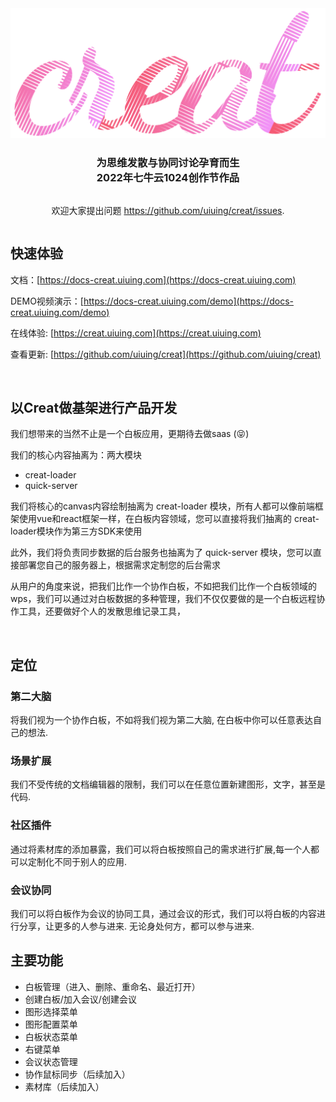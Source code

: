 <div align="center" style="display:flex;flex-direction:column;">
  <a href="https://creat.uiuing.com">
    <img width="540" src="./front/creat-render/src/routes/Home/components/FixedBanner/banner.png" alt="Excalidraw logo: Sketch handrawn like diagrams." />
  </a>
  <h3>为思维发散与协同讨论孕育而生<br>2022年七牛云1024创作节作品</br>
  </h3>
  <p> 欢迎大家提出问题 <a target="_blank" href="https://github.com/uiuing/creat/issues">https://github.com/uiuing/creat/issues</a>.</p>
</div>

## 快速体验

文档：[https://docs-creat.uiuing.com](https://docs-creat.uiuing.com)

DEMO视频演示：[https://docs-creat.uiuing.com/demo](https://docs-creat.uiuing.com/demo)

在线体验: [https://creat.uiuing.com](https://creat.uiuing.com)

查看更新: [https://github.com/uiuing/creat](https://github.com/uiuing/creat)

<br />


## 以Creat做基架进行产品开发

我们想带来的当然不止是一个白板应用，更期待去做saas (😝)

我们的核心内容抽离为：两大模块
- creat-loader
- quick-server

我们将核心的canvas内容绘制抽离为 creat-loader 模块，所有人都可以像前端框架使用vue和react框架一样，在白板内容领域，您可以直接将我们抽离的 creat-loader模块作为第三方SDK来使用

此外，我们将负责同步数据的后台服务也抽离为了 quick-server 模块，您可以直接部署您自己的服务器上，根据需求定制您的后台需求

从用户的角度来说，把我们比作一个协作白板，不如把我们比作一个白板领域的wps，我们可以通过对白板数据的多种管理，我们不仅仅要做的是一个白板远程协作工具，还要做好个人的发散思维记录工具，



<br />

## 定位

### 第二大脑
将我们视为一个协作白板，不如将我们视为第二大脑, 在白板中你可以任意表达自己的想法.

### 场景扩展

我们不受传统的文档编辑器的限制，我们可以在任意位置新建图形，文字，甚至是代码.

### 社区插件

通过将素材库的添加暴露，我们可以将白板按照自己的需求进行扩展,每一个人都可以定制化不同于别人的应用.

### 会议协同

我们可以将白板作为会议的协同工具，通过会议的形式，我们可以将白板的内容进行分享，让更多的人参与进来. 无论身处何方，都可以参与进来.

## 主要功能

* 白板管理（进入、删除、重命名、最近打开）
* 创建白板/加入会议/创建会议
* 图形选择菜单
* 图形配置菜单
* 白板状态菜单
* 右键菜单
* 会议状态管理
* 协作鼠标同步（后续加入）
* 素材库（后续加入）
